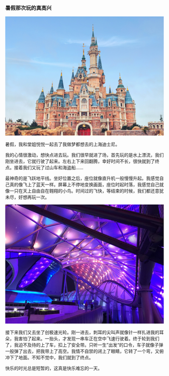 ### 暑假那次玩的真高兴



![](https://raw.githubusercontent.com/0xlinxiuzhu/collection/main/image/202401282204138.jpg)

暑假，我和堂姐悦悦一起去了我做梦都想去的上海迪士尼。

我的心情很激动，想快点进去玩。我们很早就进了场，首先玩的是水上漂流，我们刚坐进去，它就行驶了起来。左右上下来回翻腾，幸好时间不长，很快就到了终点。接着我们又玩了过山车和海盗船......

最神奇的是飞跃地平线。坐好位置之后，座位就像直升机一般慢慢升起。我感觉自己真的像飞上了蓝天一样。屏幕上不停地变换画面，座位时起时落，我感觉自己就像一只在天上自由自在翱翔的小鸟。时间过的飞快，等结束的时候，我们都还意犹未尽，好想再玩一次。

![](https://raw.githubusercontent.com/0xlinxiuzhu/collection/main/image/202401282159761.jpg)

 接下来我们又去坐了创极速光轮。刚一进去，刺耳的尖叫声就像针一样扎进我的耳朵，我害怕了起来。一抬头，才发现一串车正在空中飞速行驶着。终于轮到我们了，我迫不及待的上了车，扣上了安全带。只听一生”出发“的口令，车子就像子弹一般弹了出去，把我带上了高空。我情不自禁的闭上了眼睛，它转了一个弯，又俯冲下了地面。不知不觉中，我们就到了终点。

快乐的时光总是短暂的，这真是快乐难忘的一天。
